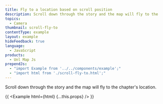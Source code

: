 ```yaml
---
title: Fly to a location based on scroll position
description: Scroll down through the story and the map will fly to the chapter's location.
topics:
  - Camera
thumbnail: scroll-fly-to
contentType: example
layout: example
hideFeedback: true
language:
  - JavaScript
products:
  - Unl Map Js
prependJs:
  - "import Example from '../../components/example';"
  - "import html from './scroll-fly-to.html';"
---
```


Scroll down through the story and the map will fly to the chapter's location.

{{ <Example html={html} {...this.props} /> }}
